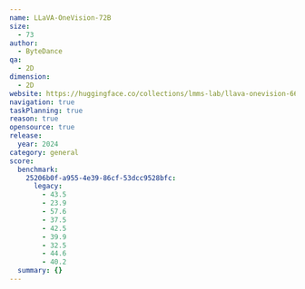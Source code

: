 ```yaml
---
name: LLaVA-OneVision-72B
size:
  - 73
author:
  - ByteDance
qa:
  - 2D
dimension:
  - 2D
website: https://huggingface.co/collections/lmms-lab/llava-onevision-66a259c3526e15166d6bba37
navigation: true
taskPlanning: true
reason: true
opensource: true
release:
  year: 2024
category: general
score:
  benchmark:
    25206b0f-a955-4e39-86cf-53dcc9528bfc:
      legacy:
        - 43.5
        - 23.9
        - 57.6
        - 37.5
        - 42.5
        - 39.9
        - 32.5
        - 44.6
        - 40.2
  summary: {}
---
```

